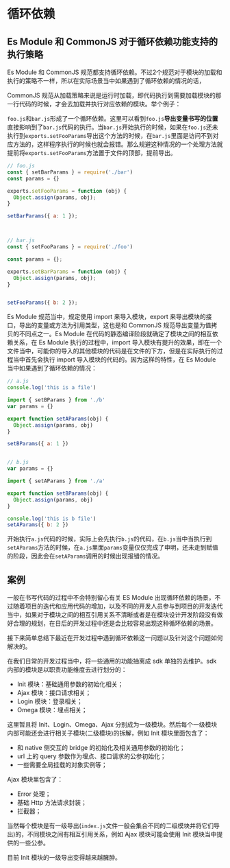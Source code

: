 # 循环依赖

## Es Module 和 CommonJS 对于循环依赖功能支持的执行策略

Es Module 和 CommonJS 规范都支持循环依赖。不过2个规范对于模块的加载和执行的策略不一样，所以在实际场景当中如果遇到了循环依赖的情况的话，

CommonJS 规范从加载策略来说是运行时加载，即代码执行到需要加载模块的那一行代码的时候，才会去加载并执行对应依赖的模块。举个例子：

`foo.js`和`bar.js`形成了一个循环依赖。这里可以看到`foo.js`**导出变量书写的位置**直接影响到了`bar.js`代码的执行。当`bar.js`开始执行的时候，如果在`foo.js`还未执行到`exports.setFooParams`导出这个方法的时候，在`bar.js`里面是访问不到对应方法的，这样程序执行的时候也就会报错。那么规避这种情况的一个处理方法就提前将`exports.setFooParams`方法置于文件的顶部，提前导出。

```javascript
// foo.js
const { setBarParams } = require('./bar')
const params = {}

exports.setFooParams = function (obj) {
  Object.assign(params, obj);
}

setBarParams({ a: 1 });



// bar.js
const { setFooParams } = require('./foo')

const params = {};

exports.setBarParams = function (obj) {
  Object.assign(params, obj);
}


setFooParams({ b: 2 });
```

Es Module 规范当中，规定使用 import 来导入模块，export 来导出模块的接口，导出的变量或方法为引用类型，这也是和 CommonJS 规范导出变量为值拷贝的不同点之一。Es Module 在代码的静态编译阶段就确定了模块之间的相互依赖关系，在 Es Module 执行的过程中，import 导入模块有提升的效果，即在一个文件当中，可能你的导入的其他模块的代码是在文件的下方，但是在实际执行的过程当中首先会执行 import 导入模块的代码的。因为这样的特性，在 Es Module 当中如果遇到了循环依赖的情况：

```javascript
// a.js
console.log('this is a file')

import { setBParams } from './b'
var params = {}

export function setAParams(obj) {
  Object.assign(params, obj)
}

setBParams({ a: 1 })


// b.js
var params = {}

import { setAParams } from './a'

export function setBParams(obj) {
  Object.assign(params, obj)
}

console.log('this is b file')
setAParams({ b: 2 })
```

开始执行`a.js`代码的时候，实际上会先执行`b.js`的代码，在`b.js`当中当执行到`setAParams`方法的时候，在`a.js`里面`params`变量仅仅完成了申明，还未走到赋值的阶段，因此会在`setAParams`调用的时候出现报错的情况。

## 案例

一般在书写代码的过程中不会特别留心有关 ES Module 出现循环依赖的场景，不过随着项目的迭代和应用代码的增加，以及不同的开发人员参与到项目的开发迭代当中，如果对于模块之间的相互引用关系不清晰或者是在模块设计开发阶段没有做好合理的规划，在日后的开发过程中还是会比较容易出现这种循环依赖的场景。

接下来简单总结下最近在开发过程中遇到循环依赖这一问题以及针对这个问题如何解决的。

在我们日常的开发过程当中，将一些通用的功能抽离成 sdk 单独的去维护。sdk 内部的模块是以职责功能维度去进行划分的：

* Init 模块：基础通用参数的初始化相关；
* Ajax 模块：接口请求相关；
* Login 模块：登录相关；
* Omega 模块：埋点相关；

这里暂且将 Init、Login、Omega、Ajax 分别成为一级模块。然后每个一级模块内部可能还会进行相关子模块(二级模块)的拆解，例如 Init 模块里面包含了：

* 和 native 侧交互的 bridge 的初始化及相关通用参数的初始化；
* url 上的 query 参数作为埋点、接口请求的公参初始化；
* 一些需要全局挂载的对象实例等；

Ajax 模块里包含了：

* Error 处理；
* 基础 Http 方法请求封装；
* 拦截器；

当然每个模块是有一级导出(`index.js`文件一般会集合不同的二级模块并将它们导出)的，不同模块之间有相互引用关系，例如 Ajax 模块可能会使用 Init 模块当中提供的一些公参。


目前 Init 模块的一级导出变得越来越臃肿。